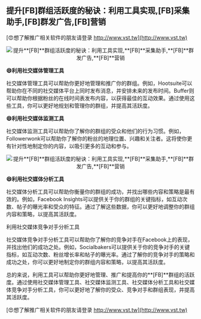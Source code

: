 ## **提升**[FB]**群组活跃度的秘诀：利用工具实现,**[FB]**采集助手,**[FB]**群发广告,**[FB]**营销**

[😍想了解推广相关软件的朋友请登录 http://www.vst.tw](http://www.vst.tw)

 <center><img src="https://vst.tw/MP4/tuiguang/png/4.png" alt="提升**[FB]**群组活跃度的秘诀：利用工具实现,**[FB]**采集助手,**[FB]**群发广告,**[FB]**营销"></center>

**😄利用社交媒体管理工具**

社交媒体管理工具可以帮助你更好地管理和推广你的群组。例如，Hootsuite可以帮助你在不同的社交媒体平台上同时发布消息，并安排未来的发布时间。Buffer则可以帮助你根据粉丝的在线时间表发布内容，以获得最佳的互动效果。通过使用这些工具，你可以更好地规划和管理你的群组，并提高其活跃度。

**😄利用社交媒体监测工具**

社交媒体监测工具可以帮助你了解你的群组的受众和他们的行为习惯。例如，Followerwonk可以帮助你了解你的粉丝的地理位置、兴趣和关注者。这将使你更有针对性地制定你的内容，以吸引更多的互动和参与。

 <center><img src="https://vst.tw/MP4/tuiguang/png/8.png" alt="提升**[FB]**群组活跃度的秘诀：利用工具实现,**[FB]**采集助手,**[FB]**群发广告,**[FB]**营销"></center>

**😄利用社交媒体分析工具**

社交媒体分析工具可以帮助你衡量你的群组的成功，并找出哪些内容和策略是最有效的。例如，Facebook Insights可以提供关于你的群组的关键指标，如互动次数、帖子的曝光率和受众的特征。通过了解这些数据，你可以更好地调整你的群组内容和策略，以提高其活跃度。

利用社交媒体竞争对手分析工具

社交媒体竞争对手分析工具可以帮助你了解你的竞争对手在Facebook上的表现，并找出他们的成功之处。例如，Socialbakers可以提供关于你的竞争对手的关键指标，如互动次数、粉丝增长率和帖子的曝光率。通过了解你的竞争对手的策略和成功之处，你可以更好地制定你的群组内容和策略，以提高其活跃度。

总的来说，利用工具可以帮助你更好地管理、推广和提高你的**[FB]**群组的活跃度。通过使用社交媒体管理工具、社交媒体监测工具、社交媒体分析工具和社交媒体竞争对手分析工具，你可以更好地了解你的受众、竞争对手和群组表现，并提高其活跃度。

[😍想了解推广相关软件的朋友请登录 http://www.vst.tw](http://www.vst.tw)



